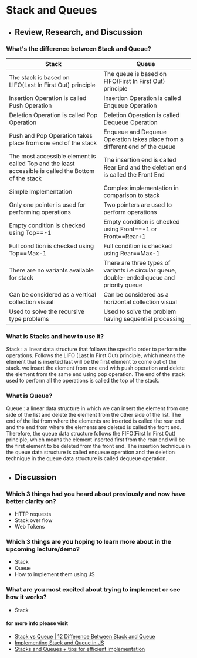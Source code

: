 # Stack and Queues

- ## Review, Research, and Discussion

### What's the difference between Stack and Queue?

| Stack | Queue |
| ----- | ----- |
| The stack is based on LIFO(Last In First Out) principle | The queue is based on FIFO(First In First Out) principle |
| Insertion Operation is called Push Operation | Insertion Operation is called Enqueue Operation |
| Deletion Operation is called Pop Operation | Deletion Operation is called Dequeue Operation |
| Push and Pop Operation takes place from one end of the stack | Enqueue and Dequeue Operation takes place from a different end of the queue |
| The most accessible element is called Top and the least accessible is called the Bottom of the stack | The insertion end is called Rear End and the deletion end is called the Front End |
| Simple Implementation | Complex implementation in comparison to stack |
| Only one pointer is used for performing operations | Two pointers are used to perform operations |
| Empty condition is checked using Top==-1 | Empty condition is checked using Front==-1 or Front==Rear+1 |
| Full condition is checked using Top==Max-1 | Full condition is checked using Rear==Max-1 |
| There are no variants available for stack | There are three types of variants i.e circular queue, double-ended queue and priority queue |
| Can be considered as a vertical collection visual | Can be considered as a horizontal collection  visual |
| Used to solve the recursive type problems | Used to solve the problem having sequential processing |

### What is Stacks and how to use it?

Stack : a linear data structure that follows the specific order to perform the operations. Follows the LIFO (Last In First Out) principle, which means the element that is inserted last will be the first element to come out of the stack. we insert the element from one end with push operation and delete the element from the same end using pop operation. The end of the stack used to perform all the operations is called the top of the stack. </br>

### What is Queue?

Queue : a linear data structure in which we can insert the element from one side of the list and delete the element from the other side of the list. The end of the list from where the elements are inserted is called the rear end and the end from where the elements are deleted is called the front end. Therefore, the queue data structure follows the FIFO(First In First Out) principle, which means the element inserted first from the rear end will be the first element to be deleted from the front end. The insertion technique in the queue data structure is called enqueue operation and the deletion technique in the queue data structure is called dequeue operation. </br>

- ## Discussion

### Which 3 things had you heard about previously and now have better clarity on?

- HTTP requests
- Stack over flow
- Web Tokens

### Which 3 things are you hoping to learn more about in the upcoming lecture/demo?

- Stack
- Queue
- How to implement them using JS

### What are you most excited about trying to implement or see how it works?

- Stack

#### for more info please visit

- [Stack vs Queue | 12 Difference Between Stack and Queue](https://favtutor.com/blogs/stack-vs-queue)
- [Implementing Stack and Queue in JS](https://medium.com/globant/implementing-stack-and-queue-in-js-600c81a92120)
- [Stacks and Queues + tips for efficient implementation](https://blog.sessionstack.com/how-javascript-works-stacks-and-queues-tips-for-efficient-implementation-8072a130380b)
